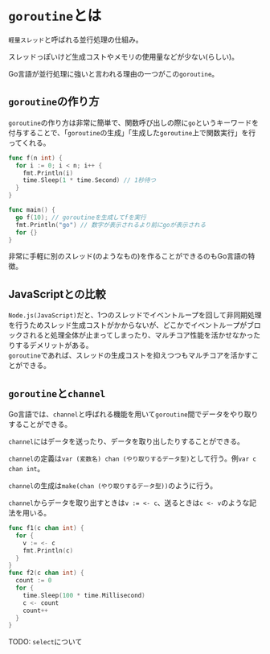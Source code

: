 # `goroutine`とは

`軽量スレッド`と呼ばれる並行処理の仕組み。

スレッドっぽいけど生成コストやメモリの使用量などが少ない(らしい)。

Go言語が並行処理に強いと言われる理由の一つがこの`goroutine`。

## `goroutine`の作り方

`goroutine`の作り方は非常に簡単で、関数呼び出しの際に`go`というキーワードを付与することで、「`goroutine`の生成」「生成した`goroutine`上で関数実行」を行ってくれる。

```go
func f(n int) {
  for i := 0; i < n; i++ {
    fmt.Println(i)
    time.Sleep(1 * time.Second) // 1秒待つ
  }
}

func main() {
  go f(10); // goroutineを生成してfを実行
  fmt.Println("go") // 数字が表示されるより前にgoが表示される
  for {}
}
```

非常に手軽に別のスレッド(のようなもの)を作ることができるのもGo言語の特徴。

## JavaScriptとの比較

`Node.js(JavaScript)`だと、1つのスレッドでイベントループを回して非同期処理を行うためスレッド生成コストがかからないが、どこかでイベントループがブロックされると処理全体が止まってしまったり、マルチコア性能を活かせなかったりするデメリットがある。<br>
`goroutine`であれば、スレッドの生成コストを抑えつつもマルチコアを活かすことができる。

## `goroutine`と`channel`

Go言語では、`channel`と呼ばれる機能を用いて`goroutine`間でデータをやり取りすることができる。

`channel`にはデータを送ったり、データを取り出したりすることができる。

`channel`の定義は`var (変数名) chan (やり取りするデータ型)`として行う。例`var c chan int`。

`channel`の生成は`make(chan (やり取りするデータ型))`のように行う。

`channel`からデータを取り出すときは`v := <- c`、送るときは`c <- v`のような記法を用いる。

```go
func f1(c chan int) {
  for {
    v := <- c
    fmt.Println(c)
  }
}
func f2(c chan int) {
  count := 0
  for {
    time.Sleep(100 * time.Millisecond)
    c <- count
    count++
  }
}
```

TODO: `select`について
